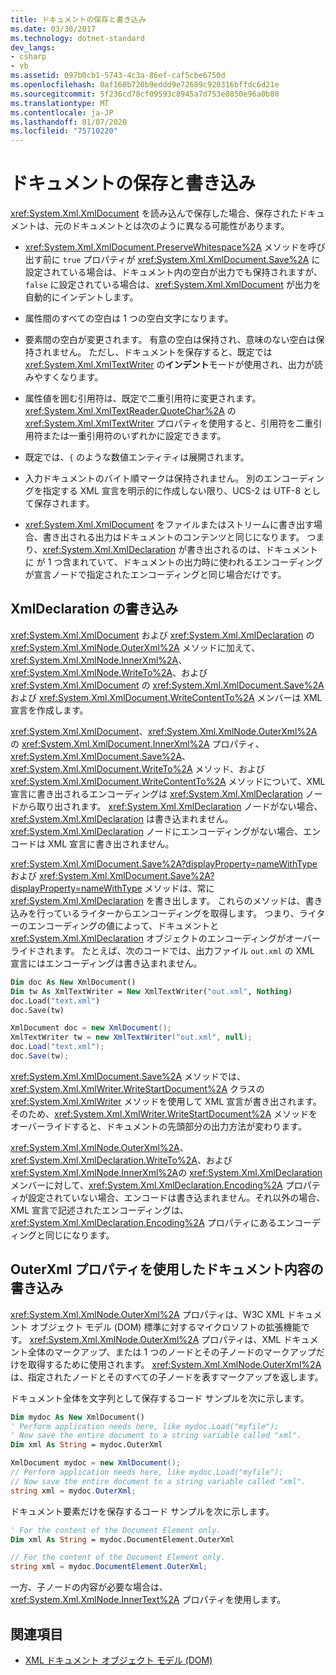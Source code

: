 ```yaml
---
title: ドキュメントの保存と書き込み
ms.date: 03/30/2017
ms.technology: dotnet-standard
dev_langs:
- csharp
- vb
ms.assetid: 097b0cb1-5743-4c3a-86ef-caf5cbe6750d
ms.openlocfilehash: 0af160b720b9eddd9e72689c920316bffdc6d21e
ms.sourcegitcommit: 5f236cd78cf09593c8945a7d753e0850e96a0b80
ms.translationtype: MT
ms.contentlocale: ja-JP
ms.lasthandoff: 01/07/2020
ms.locfileid: "75710220"
---
```

# <a name="saving-and-writing-a-document"></a>ドキュメントの保存と書き込み
<xref:System.Xml.XmlDocument> を読み込んで保存した場合、保存されたドキュメントは、元のドキュメントとは次のように異なる可能性があります。  
  
- <xref:System.Xml.XmlDocument.PreserveWhitespace%2A> メソッドを呼び出す前に `true` プロパティが <xref:System.Xml.XmlDocument.Save%2A> に設定されている場合は、ドキュメント内の空白が出力でも保持されますが、`false` に設定されている場合は、<xref:System.Xml.XmlDocument> が出力を自動的にインデントします。  
  
- 属性間のすべての空白は 1 つの空白文字になります。  
  
- 要素間の空白が変更されます。 有意の空白は保持され、意味のない空白は保持されません。 ただし、ドキュメントを保存すると、既定では <xref:System.Xml.XmlTextWriter> の**インデント**モードが使用され、出力が読みやすくなります。  
  
- 属性値を囲む引用符は、既定で二重引用符に変更されます。 <xref:System.Xml.XmlTextReader.QuoteChar%2A> の <xref:System.Xml.XmlTextWriter> プロパティを使用すると、引用符を二重引用符または一重引用符のいずれかに設定できます。  
  
- 既定では、`{` のような数値エンティティは展開されます。  
  
- 入力ドキュメントのバイト順マークは保持されません。 別のエンコーディングを指定する XML 宣言を明示的に作成しない限り、UCS-2 は UTF-8 として保存されます。  
  
- <xref:System.Xml.XmlDocument> をファイルまたはストリームに書き出す場合、書き出される出力はドキュメントのコンテンツと同じになります。 つまり、<xref:System.Xml.XmlDeclaration> が書き出されるのは、ドキュメントに が 1 つ含まれていて、ドキュメントの出力時に使われるエンコーディングが宣言ノードで指定されたエンコーディングと同じ場合だけです。  
  
## <a name="writing-an-xmldeclaration"></a>XmlDeclaration の書き込み  
 <xref:System.Xml.XmlDocument> および <xref:System.Xml.XmlDeclaration> の <xref:System.Xml.XmlNode.OuterXml%2A> メソッドに加えて、<xref:System.Xml.XmlNode.InnerXml%2A>、<xref:System.Xml.XmlNode.WriteTo%2A>、および <xref:System.Xml.XmlDocument> の <xref:System.Xml.XmlDocument.Save%2A> および <xref:System.Xml.XmlDocument.WriteContentTo%2A> メンバーは XML 宣言を作成します。  
  
 <xref:System.Xml.XmlDocument>、<xref:System.Xml.XmlNode.OuterXml%2A> の <xref:System.Xml.XmlDocument.InnerXml%2A> プロパティ、<xref:System.Xml.XmlDocument.Save%2A>、<xref:System.Xml.XmlDocument.WriteTo%2A> メソッド、および <xref:System.Xml.XmlDocument.WriteContentTo%2A> メソッドについて、XML 宣言に書き出されるエンコーディングは <xref:System.Xml.XmlDeclaration> ノードから取り出されます。 <xref:System.Xml.XmlDeclaration> ノードがない場合、<xref:System.Xml.XmlDeclaration> は書き込まれません。<xref:System.Xml.XmlDeclaration> ノードにエンコーディングがない場合、エンコードは XML 宣言に書き出されません。  
  
 <xref:System.Xml.XmlDocument.Save%2A?displayProperty=nameWithType> および <xref:System.Xml.XmlDocument.Save%2A?displayProperty=nameWithType> メソッドは、常に <xref:System.Xml.XmlDeclaration> を書き出します。 これらのメソッドは、書き込みを行っているライターからエンコーディングを取得します。 つまり、ライターのエンコーディングの値によって、ドキュメントと <xref:System.Xml.XmlDeclaration> オブジェクトのエンコーディングがオーバーライドされます。 たとえば、次のコードでは、出力ファイル `out.xml` の XML 宣言にはエンコーディングは書き込まれません。  
  
```vb  
Dim doc As New XmlDocument()  
Dim tw As XmlTextWriter = New XmlTextWriter("out.xml", Nothing)  
doc.Load("text.xml")  
doc.Save(tw)  
```  
  
```csharp  
XmlDocument doc = new XmlDocument();  
XmlTextWriter tw = new XmlTextWriter("out.xml", null);  
doc.Load("text.xml");  
doc.Save(tw);  
```  
  
 <xref:System.Xml.XmlDocument.Save%2A> メソッドでは、<xref:System.Xml.XmlWriter.WriteStartDocument%2A> クラスの <xref:System.Xml.XmlWriter> メソッドを使用して XML 宣言が書き出されます。 そのため、<xref:System.Xml.XmlWriter.WriteStartDocument%2A> メソッドをオーバーライドすると、ドキュメントの先頭部分の出力方法が変わります。  
  
 <xref:System.Xml.XmlNode.OuterXml%2A>、<xref:System.Xml.XmlDeclaration.WriteTo%2A>、および <xref:System.Xml.XmlNode.InnerXml%2A>の <xref:System.Xml.XmlDeclaration> メンバーに対して、<xref:System.Xml.XmlDeclaration.Encoding%2A> プロパティが設定されていない場合、エンコードは書き込まれません。それ以外の場合、XML 宣言で記述されたエンコーディングは、<xref:System.Xml.XmlDeclaration.Encoding%2A> プロパティにあるエンコーディングと同じになります。  
  
## <a name="writing-document-content-using-the-outerxml-property"></a>OuterXml プロパティを使用したドキュメント内容の書き込み  
 <xref:System.Xml.XmlNode.OuterXml%2A> プロパティは、W3C XML ドキュメント オブジェクト モデル (DOM) 標準に対するマイクロソフトの拡張機能です。 <xref:System.Xml.XmlNode.OuterXml%2A> プロパティは、XML ドキュメント全体のマークアップ、または 1 つのノードとその子ノードのマークアップだけを取得するために使用されます。 <xref:System.Xml.XmlNode.OuterXml%2A> は、指定されたノードとそのすべての子ノードを表すマークアップを返します。  
  
 ドキュメント全体を文字列として保存するコード サンプルを次に示します。  
  
```vb  
Dim mydoc As New XmlDocument()  
' Perform application needs here, like mydoc.Load("myfile");  
' Now save the entire document to a string variable called "xml".  
Dim xml As String = mydoc.OuterXml  
```  
  
```csharp  
XmlDocument mydoc = new XmlDocument();  
// Perform application needs here, like mydoc.Load("myfile");  
// Now save the entire document to a string variable called "xml".  
string xml = mydoc.OuterXml;  
```  
  
 ドキュメント要素だけを保存するコード サンプルを次に示します。  
  
```vb  
' For the content of the Document Element only.  
Dim xml As String = mydoc.DocumentElement.OuterXml  
```  
  
```csharp  
// For the content of the Document Element only.  
string xml = mydoc.DocumentElement.OuterXml;  
```  
  
 一方、子ノードの内容が必要な場合は、<xref:System.Xml.XmlNode.InnerText%2A> プロパティを使用します。  
  
## <a name="see-also"></a>関連項目

- [XML ドキュメント オブジェクト モデル (DOM)](../../../../docs/standard/data/xml/xml-document-object-model-dom.md)
